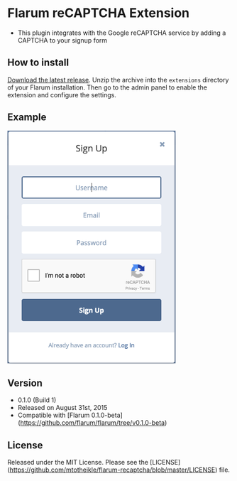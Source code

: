 # Flarum reCAPTCHA Extension

* This plugin integrates with the Google reCAPTCHA service by adding a CAPTCHA to your signup form

## How to install

[Download the latest release](https://github.com/mtotheikle/flarum-recaptcha/releases/latest). Unzip the archive into the `extensions` directory of your Flarum installation. Then go to the admin panel to enable the extension and configure the settings.

## Example

<img src="https://github.com/mtotheikle/flarum-recaptcha/blob/master/img/SignupWithCaptcha.png" height=524px />

## Version
- 0.1.0 (Build 1)
- Released on August 31st, 2015
- Compatible with [Flarum 0.1.0-beta] (https://github.com/flarum/flarum/tree/v0.1.0-beta)

## License
Released under the MIT License. Please see the [LICENSE] (https://github.com/mtotheikle/flarum-recaptcha/blob/master/LICENSE) file.
